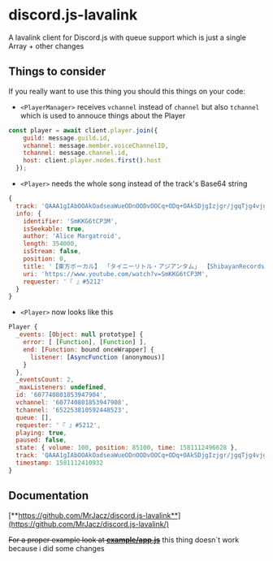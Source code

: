 # discord.js-lavalink
A lavalink client for Discord.js with queue support which is just a single Array + other changes


## Things to consider
If you really want to use this thing you should this things on your code:
- `<PlayerManager>` receives `vchannel` instead of `channel` but also `tchannel` which is used to annouce things about the Player
```javascript
const player = await client.player.join({
    guild: message.guild.id,
    vchannel: message.member.voiceChannelID,
    tchannel: message.channel.id,
    host: client.player.nodes.first().host
  });
```
- `<Player>` needs the whole song instead of the track's Base64 string
```javascript
{
  track: 'QAAA1gIAbOOAkOadseaWueODnOODvOOCq+ODq+OAkSDjgIzjgr/jgqTjg4vjg7zjg6rjg4jjg6vjg7vjgqLjgrjjgqLjg7Pjgr/jg6DjgI0g44CQU2hpYmF5YW5SZWNvcmRz44CRIOOAkFN1YmJlZOOAkQAQQWxpY2UgTWFyZ2F0cm9pZAAAAAAABWbQAAtTbUtLRzZ0Q1AzTQABACtodHRwczovL3d3dy55b3V0dWJlLmNvbS93YXRjaD92PVNtS0tHNnRDUDNNAAd5b3V0dWJlAAAAAAAAAAA=',
  info: {
    identifier: 'SmKKG6tCP3M',
    isSeekable: true,
    author: 'Alice Margatroid',
    length: 354000,
    isStream: false,
    position: 0,
    title: '【東方ボーカル】 「タイニーリトル・アジアンタム」 【ShibayanRecords】 【Subbed】',
    uri: 'https://www.youtube.com/watch?v=SmKKG6tCP3M',
    requester: '『 』#5212'
  }
}
```
- `<Player>` now looks like this
```javascript
Player {
  _events: [Object: null prototype] {
    error: [ [Function], [Function] ],
    end: [Function: bound onceWrapper] {
      listener: [AsyncFunction (anonymous)]
    }
  },
  _eventsCount: 2,
  _maxListeners: undefined,
  id: '607740801853947904',
  vchannel: '607740801853947908',
  tchannel: '652253810592448523',
  queue: [],
  requester: '『 』#5212',
  playing: true,
  paused: false,
  state: { volume: 100, position: 85100, time: 1581112496628 },
  track: 'QAAA1gIAbOOAkOadseaWueODnOODvOOCq+ODq+OAkSDjgIzjgr/jgqTjg4vjg7zjg6rjg4jjg6vjg7vjgqLjgrjjgqLjg7Pjgr/jg6DjgI0g44CQU2hpYmF5YW5SZWNvcmRz44CRIOOAkFN1YmJlZOOAkQAQQWxpY2UgTWFyZ2F0cm9pZAAAAAAABWbQAAtTbUtLRzZ0Q1AzTQABACtodHRwczovL3d3dy55b3V0dWJlLmNvbS93YXRjaD92PVNtS0tHNnRDUDNNAAd5b3V0dWJlAAAAAAAAAAA=',
  timestamp: 1581112410932
}
```


## Documentation
[**https://github.com/MrJacz/discord.js-lavalink**](https://github.com/MrJacz/discord.js-lavalink/)


~~For a proper example look at [**example/app.js**](https://github.com/MrJacz/discord.js-lavalink/blob/master/example/app.js)~~ this thing doesn´t work because i did some changes
